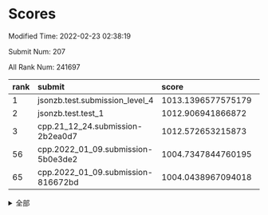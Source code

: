 # Scores

Modified Time: 2022-02-23 02:38:19

Submit Num: 207

All Rank Num: 241697

| rank |               submit               |       score        |       sigma        | pk_num |
| :--- | :--------------------------------- | :----------------- | :----------------- | :----- |
| 1    | jsonzb.test.submission_level_4     | 1013.1396577575179 | 0.781386057551837  | 4672   |
| 2    | jsonzb.test.test_1                 | 1012.906941866872  | 0.7850967088197159 | 4666   |
| 3    | cpp.21_12_24.submission-2b2ea0d7   | 1012.572653215873  | 0.7690581832383723 | 4668   |
| 56   | cpp.2022_01_09.submission-5b0e3de2 | 1004.7347844760195 | 0.7251490215619301 | 4672   |
| 65   | cpp.2022_01_09.submission-816672bd | 1004.0438967094018 | 0.7101128101390682 | 4667   |


<details>
<summary>全部</summary>

| rank |                 submit                 |       score        |       sigma        | pk_num |
| :--- | :------------------------------------- | :----------------- | :----------------- | :----- |
| 1    | jsonzb.test.submission_level_4         | 1013.1396577575179 | 0.781386057551837  | 4672   |
| 2    | jsonzb.test.test_1                     | 1012.906941866872  | 0.7850967088197159 | 4666   |
| 3    | cpp.21_12_24.submission-2b2ea0d7       | 1012.572653215873  | 0.7690581832383723 | 4668   |
| 4    | gobigger.level_3.submission_level_3_34 | 1011.9773743790258 | 0.781435269132949  | 4673   |
| 5    | gobigger.level_3.submission_level_3_11 | 1011.5748879552424 | 0.7684025432003346 | 4668   |
| 6    | gobigger.level_3.submission_level_3_3  | 1011.3055285078667 | 0.7644020536824779 | 4674   |
| 7    | gobigger.level_3.submission_level_3_16 | 1011.075150240884  | 0.7601799401268717 | 4665   |
| 8    | gobigger.level_3.submission_level_3_24 | 1010.9313235187335 | 0.7643033669162289 | 4674   |
| 9    | gobigger.level_3.submission_level_3_22 | 1010.9306192585326 | 0.7633540621131298 | 4674   |
| 10   | gobigger.level_3.submission_level_3_35 | 1010.7943046735119 | 0.74964548357364   | 4674   |
| 11   | gobigger.level_3.submission_level_3_37 | 1010.7284608344811 | 0.772969023533804  | 4672   |
| 12   | gobigger.level_3.submission_level_3_30 | 1010.6802059750145 | 0.7811345485869424 | 4673   |
| 13   | gobigger.level_3.submission_level_3_36 | 1010.5141115850419 | 0.7548916644487708 | 4670   |
| 14   | gobigger.level_3.submission_level_3_26 | 1010.5046538565065 | 0.7809980875453852 | 4673   |
| 15   | gobigger.level_3.submission_level_3_19 | 1010.4441089854655 | 0.7642076026580219 | 4668   |
| 16   | gobigger.level_3.submission_level_3_14 | 1010.378281938363  | 0.7569732314165827 | 4669   |
| 17   | gobigger.level_3.submission_level_3_25 | 1010.3250701649317 | 0.7516669764517163 | 4672   |
| 18   | gobigger.level_3.submission_level_3_20 | 1010.2640629976246 | 0.7536806264905745 | 4671   |
| 19   | gobigger.level_3.submission_level_3_2  | 1010.2229114572901 | 0.7575240336839965 | 4670   |
| 20   | gobigger.level_3.submission_level_3_41 | 1010.1962972800329 | 0.759710831794858  | 4673   |
| 21   | gobigger.level_3.submission_level_3_47 | 1010.1755579760362 | 0.7644411294876886 | 4671   |
| 22   | gobigger.level_3.submission_level_3_6  | 1010.1436706786067 | 0.7575271044229788 | 4670   |
| 23   | gobigger.level_3.submission_level_3_48 | 1010.0659436809246 | 0.7694749461296588 | 4669   |
| 24   | gobigger.level_3.submission_level_3_32 | 1009.9552170881005 | 0.72933440236314   | 4674   |
| 25   | gobigger.level_3.submission_level_3_31 | 1009.9509888429384 | 0.7706616536534264 | 4669   |
| 26   | gobigger.level_3.submission_level_3_40 | 1009.9415022216448 | 0.752542174786931  | 4673   |
| 27   | gobigger.level_3.submission_level_3_45 | 1009.8564631407183 | 0.7621902331615596 | 4665   |
| 28   | gobigger.level_3.submission_level_3_7  | 1009.8389861859878 | 0.7430365199898902 | 4673   |
| 29   | gobigger.level_3.submission_level_3_42 | 1009.8325912111892 | 0.757719843532371  | 4670   |
| 30   | gobigger.level_3.submission_level_3_27 | 1009.7964627149864 | 0.7455425697920021 | 4672   |
| 31   | gobigger.level_3.submission_level_3_4  | 1009.768258908739  | 0.7513412732769942 | 4675   |
| 32   | gobigger.level_3.submission_level_3_23 | 1009.6839900940694 | 0.7624953672319025 | 4671   |
| 33   | gobigger.level_3.submission_level_3_13 | 1009.5714098326365 | 0.7366651538551585 | 4667   |
| 34   | gobigger.level_3.submission_level_3_21 | 1009.5532879222171 | 0.7589904721273936 | 4671   |
| 35   | gobigger.level_3.submission_level_3_43 | 1009.538247502732  | 0.7795645158762884 | 4673   |
| 36   | gobigger.level_3.submission_level_3_46 | 1009.5274331909529 | 0.7436758284158507 | 4669   |
| 37   | gobigger.level_3.submission_level_3_29 | 1009.5059655871768 | 0.7513343462768707 | 4673   |
| 38   | gobigger.level_3.submission_level_3_15 | 1009.3836547686949 | 0.7587662125440549 | 4668   |
| 39   | gobigger.level_3.submission_level_3_17 | 1009.362107802097  | 0.7771011932059934 | 4670   |
| 40   | gobigger.level_3.submission_level_3_33 | 1009.3350418743056 | 0.7426188807517379 | 4674   |
| 41   | gobigger.level_3.submission_level_3_9  | 1009.3236824943124 | 0.739978514270811  | 4672   |
| 42   | gobigger.level_3.submission_level_3_10 | 1009.2927959903393 | 0.7514952431116445 | 4674   |
| 43   | gobigger.level_3.submission_level_3_5  | 1009.2143519756627 | 0.7400664149302597 | 4669   |
| 44   | gobigger.level_3.submission_level_3_49 | 1009.1557145682779 | 0.7455480255008173 | 4665   |
| 45   | gobigger.level_3.submission_level_3_1  | 1009.154070134337  | 0.7370361533597107 | 4670   |
| 46   | gobigger.level_3.submission_level_3_0  | 1009.1028798361627 | 0.7534915107372527 | 4669   |
| 47   | gobigger.level_3.submission_level_3_28 | 1009.0357411516693 | 0.7571348569477051 | 4669   |
| 48   | gobigger.level_3.submission_level_3_44 | 1008.8522076307678 | 0.7453463763835361 | 4671   |
| 49   | gobigger.level_3.submission_level_3_18 | 1008.8079432776975 | 0.7485414555374906 | 4668   |
| 50   | gobigger.level_3.submission_level_3_8  | 1008.6178011505166 | 0.7685969170304544 | 4667   |
| 51   | gobigger.level_3.submission_level_3_39 | 1008.3801707333475 | 0.7440371015719384 | 4665   |
| 52   | gobigger.level_3.submission_level_3_12 | 1008.1268468540051 | 0.7510244052667581 | 4670   |
| 53   | gobigger.level_3.submission_level_3_38 | 1007.890920182542  | 0.7417306666572208 | 4668   |
| 54   | gobigger.level_1.submission_level_1_27 | 1005.2613317656647 | 0.731291938638676  | 4668   |
| 55   | gobigger.level_1.submission_level_1_32 | 1004.9658085330996 | 0.7239646855385468 | 4671   |
| 56   | cpp.2022_01_09.submission-5b0e3de2     | 1004.7347844760195 | 0.7251490215619301 | 4672   |
| 57   | gobigger.level_1.submission_level_1_3  | 1004.6231560229645 | 0.7210604794340164 | 4668   |
| 58   | gobigger.level_1.submission_level_1_48 | 1004.5395270701296 | 0.7079636006365679 | 4672   |
| 59   | gobigger.level_1.submission_level_1_0  | 1004.4459578186478 | 0.7249477946636502 | 4677   |
| 60   | gobigger.level_1.submission_level_1_33 | 1004.368693129062  | 0.7048027080771962 | 4669   |
| 61   | gobigger.level_1.submission_level_1_13 | 1004.3210280023213 | 0.7126343844548519 | 4673   |
| 62   | gobigger.level_1.submission_level_1_18 | 1004.2833174414117 | 0.7207904330785916 | 4674   |
| 63   | gobigger.level_1.submission_level_1_5  | 1004.2775022259639 | 0.706242911563044  | 4672   |
| 64   | gobigger.level_1.submission_level_1_28 | 1004.179750345335  | 0.7113328526407914 | 4669   |
| 65   | cpp.2022_01_09.submission-816672bd     | 1004.0438967094018 | 0.7101128101390682 | 4667   |
| 66   | gobigger.level_1.submission_level_1_17 | 1003.9530540711138 | 0.7288031965222758 | 4667   |
| 67   | gobigger.level_1.submission_level_1_41 | 1003.9311928169955 | 0.7156886543954334 | 4671   |
| 68   | gobigger.level_1.submission_level_1_36 | 1003.9280377110873 | 0.7107069507172482 | 4671   |
| 69   | gobigger.level_1.submission_level_1_2  | 1003.8989649131776 | 0.7004861753873131 | 4670   |
| 70   | gobigger.level_1.submission_level_1_15 | 1003.8629253893737 | 0.7124854459659113 | 4665   |
| 71   | gobigger.level_1.submission_level_1_46 | 1003.7684404507324 | 0.7256872737359824 | 4671   |
| 72   | gobigger.level_1.submission_level_1_49 | 1003.7535596800872 | 0.7234518792153706 | 4668   |
| 73   | gobigger.level_1.submission_level_1_20 | 1003.7016493061008 | 0.7115832460553079 | 4672   |
| 74   | gobigger.level_1.submission_level_1_23 | 1003.6817066427413 | 0.7244900427395946 | 4667   |
| 75   | gobigger.level_1.submission_level_1_31 | 1003.6043782946376 | 0.7201203537737162 | 4667   |
| 76   | gobigger.level_1.submission_level_1_37 | 1003.5307750368352 | 0.7236303067706631 | 4669   |
| 77   | gobigger.level_1.submission_level_1_7  | 1003.503661561596  | 0.7245994643677242 | 4673   |
| 78   | gobigger.level_1.submission_level_1_19 | 1003.3628407442643 | 0.7183871467560553 | 4672   |
| 79   | gobigger.level_1.submission_level_1_25 | 1003.3229764437533 | 0.7214025067765574 | 4675   |
| 80   | gobigger.level_1.submission_level_1_1  | 1003.2876185487613 | 0.7177173859875248 | 4671   |
| 81   | gobigger.level_1.submission_level_1_9  | 1003.2783588671191 | 0.721608915690327  | 4669   |
| 82   | gobigger.level_1.submission_level_1_26 | 1003.2583225704383 | 0.7009352949676065 | 4668   |
| 83   | gobigger.level_1.submission_level_1_30 | 1003.1986131564275 | 0.7165569203458148 | 4670   |
| 84   | gobigger.level_1.submission_level_1_8  | 1003.191193803416  | 0.7214872667057647 | 4666   |
| 85   | gobigger.level_1.submission_level_1_22 | 1003.1743098881988 | 0.7214403343433297 | 4669   |
| 86   | gobigger.level_1.submission_level_1_14 | 1003.1505431625727 | 0.7153160840852771 | 4666   |
| 87   | gobigger.level_1.submission_level_1_24 | 1003.1413203801651 | 0.7254258732917905 | 4675   |
| 88   | gobigger.level_1.submission_level_1_6  | 1003.1251519751489 | 0.7215037174813543 | 4675   |
| 89   | gobigger.level_1.submission_level_1_12 | 1003.1095430479963 | 0.7220127394269535 | 4667   |
| 90   | gobigger.level_1.submission_level_1_4  | 1003.0072640046559 | 0.711758647192513  | 4672   |
| 91   | gobigger.level_1.submission_level_1_16 | 1002.9937358474876 | 0.7146303369210699 | 4669   |
| 92   | gobigger.level_1.submission_level_1_34 | 1002.9649788037167 | 0.7123425717923786 | 4672   |
| 93   | gobigger.level_1.submission_level_1_43 | 1002.8627535021577 | 0.723016247197307  | 4673   |
| 94   | gobigger.level_1.submission_level_1_40 | 1002.7923411595121 | 0.7200710294125497 | 4669   |
| 95   | gobigger.level_1.submission_level_1_35 | 1002.7909238970727 | 0.7165521126336901 | 4670   |
| 96   | gobigger.level_1.submission_level_1_29 | 1002.7640361739842 | 0.7176830253177642 | 4674   |
| 97   | gobigger.level_1.submission_level_1_21 | 1002.7600136228374 | 0.7169260259960815 | 4670   |
| 98   | gobigger.level_1.submission_level_1_38 | 1002.636256684065  | 0.7083855764727166 | 4675   |
| 99   | gobigger.level_1.submission_level_1_47 | 1002.3329988772463 | 0.7138146817311951 | 4668   |
| 100  | gobigger.level_1.submission_level_1_44 | 1002.2312033855063 | 0.7119161420089348 | 4669   |
| 101  | gobigger.level_1.submission_level_1_11 | 1002.2240190621629 | 0.7180237410067417 | 4669   |
| 102  | gobigger.level_1.submission_level_1_39 | 1002.2186963316963 | 0.7151161420605956 | 4669   |
| 103  | gobigger.level_1.submission_level_1_10 | 1001.851136075526  | 0.700714355693395  | 4676   |
| 104  | gobigger.level_1.submission_level_1_42 | 1001.738944583271  | 0.7171262634287295 | 4673   |
| 105  | gobigger.level_1.submission_level_1_45 | 1001.6749781288152 | 0.7201949847356265 | 4674   |
| 106  | gobigger.random.submission_random_11   | 997.7789503662331  | 0.7057361624236126 | 4670   |
| 107  | gobigger.random.submission_random_42   | 997.7044326682352  | 0.718930460157158  | 4668   |
| 108  | gobigger.random.submission_random_18   | 997.6490074241773  | 0.7046355902321466 | 4674   |
| 109  | gobigger.random.submission_random_30   | 997.3920820437912  | 0.6996595913061215 | 4671   |
| 110  | gobigger.random.submission_random_23   | 996.8390387404826  | 0.7117233955669466 | 4670   |
| 111  | gobigger.random.submission_random_3    | 996.6958983413253  | 0.7130178773278433 | 4663   |
| 112  | gobigger.random.submission_random_32   | 996.6587813655909  | 0.7113126753410155 | 4669   |
| 113  | gobigger.random.submission_random_1    | 996.5443374212923  | 0.7113988319237938 | 4672   |
| 114  | gobigger.random.submission_random_10   | 996.5060239410367  | 0.7000295520843657 | 4671   |
| 115  | gobigger.random.submission_random_5    | 996.4927907232362  | 0.7075470783925938 | 4673   |
| 116  | gobigger.random.submission_random_2    | 996.4776920565315  | 0.7179537872814156 | 4669   |
| 117  | gobigger.random.submission_random_8    | 996.4573685962115  | 0.7231682484122912 | 4664   |
| 118  | gobigger.random.submission_random_44   | 996.2848601018534  | 0.6909942986244492 | 4669   |
| 119  | gobigger.random.submission_random_22   | 996.2756781720368  | 0.713442270203346  | 4670   |
| 120  | gobigger.random.submission_random_36   | 996.2594686247537  | 0.703504040062202  | 4667   |
| 121  | gobigger.random.submission_random_41   | 996.2242489980974  | 0.7115246837373699 | 4668   |
| 122  | gobigger.random.submission_random_48   | 996.1187389842795  | 0.6996387034746926 | 4676   |
| 123  | gobigger.random.submission_random_37   | 996.0689018001286  | 0.7114590052326418 | 4666   |
| 124  | gobigger.random.submission_random_0    | 996.0587909464684  | 0.7221683266380605 | 4672   |
| 125  | gobigger.random.submission_random_19   | 996.0316432532751  | 0.709777086706281  | 4671   |
| 126  | gobigger.random.submission_random_12   | 996.026841827357   | 0.7108233482174485 | 4675   |
| 127  | gobigger.random.submission_random_38   | 995.9137311254902  | 0.7017938054255717 | 4663   |
| 128  | gobigger.random.submission_random_21   | 995.8625202734033  | 0.7163538497046892 | 4669   |
| 129  | gobigger.random.submission_random_4    | 995.8580421784618  | 0.7162941661761492 | 4666   |
| 130  | gobigger.random.submission_random_43   | 995.853745196667   | 0.7103658133369078 | 4665   |
| 131  | gobigger.random.submission_random_24   | 995.7436310425896  | 0.7271563800247413 | 4670   |
| 132  | gobigger.random.submission_random_9    | 995.7220881119069  | 0.7153846358633504 | 4672   |
| 133  | gobigger.random.submission_random_45   | 995.6721624781352  | 0.7056642349826172 | 4672   |
| 134  | gobigger.random.submission_random_29   | 995.6382974063313  | 0.699836993999511  | 4673   |
| 135  | gobigger.random.submission_random_39   | 995.6379967714803  | 0.7131785934171041 | 4671   |
| 136  | gobigger.random.submission_random_47   | 995.6295837961122  | 0.699452066940966  | 4672   |
| 137  | gobigger.random.submission_random_6    | 995.5790147059246  | 0.7107022687054141 | 4670   |
| 138  | gobigger.random.submission_random_15   | 995.5727568949667  | 0.7115911166134242 | 4673   |
| 139  | gobigger.random.submission_random_17   | 995.5355729208014  | 0.7167432275807601 | 4673   |
| 140  | gobigger.random.submission_random_27   | 995.522896880142   | 0.7206332737397926 | 4669   |
| 141  | gobigger.random.submission_random_46   | 995.5095288628988  | 0.7083293115963507 | 4667   |
| 142  | gobigger.random.submission_random_14   | 995.3938709800674  | 0.7099700602391708 | 4673   |
| 143  | gobigger.random.submission_random_7    | 995.2669861266436  | 0.7213828323959737 | 4667   |
| 144  | gobigger.random.submission_random_20   | 995.2360866404753  | 0.7292931811535546 | 4666   |
| 145  | gobigger.random.submission_random_31   | 995.208819565813   | 0.7249683291328991 | 4669   |
| 146  | gobigger.random.submission_random_26   | 995.2037878098386  | 0.7356678674659887 | 4666   |
| 147  | gobigger.random.submission_random_49   | 995.0906873488399  | 0.7106625070152777 | 4668   |
| 148  | gobigger.random.submission_random_35   | 995.0791964673147  | 0.7059475178117078 | 4673   |
| 149  | gobigger.random.submission_random_40   | 994.9633539920105  | 0.703690620953679  | 4676   |
| 150  | gobigger.random.submission_random_25   | 994.9122229230621  | 0.7043624746723928 | 4667   |
| 151  | gobigger.random.submission_random_16   | 994.9005169112576  | 0.714381605159868  | 4672   |
| 152  | gobigger.random.submission_random_33   | 994.6900497708687  | 0.7191186495444742 | 4676   |
| 153  | gobigger.level_2.submission_level_2_22 | 994.6110935459085  | 0.7528561919803979 | 4676   |
| 154  | gobigger.level_2.submission_level_2_25 | 994.5225972594255  | 0.7262544998082487 | 4673   |
| 155  | gobigger.random.submission_random_13   | 994.3649317292668  | 0.700696719185294  | 4674   |
| 156  | gobigger.random.submission_random_34   | 994.2784134245661  | 0.7099028674690724 | 4670   |
| 157  | gobigger.random.submission_random_28   | 994.2233656729578  | 0.7262321652802093 | 4666   |
| 158  | gobigger.level_2.submission_level_2_33 | 993.8516499077134  | 0.7400185046069384 | 4670   |
| 159  | gobigger.level_2.submission_level_2_20 | 993.7114893110182  | 0.7431667561240274 | 4672   |
| 160  | gobigger.level_2.submission_level_2_36 | 993.7075505679388  | 0.7244534874472034 | 4671   |
| 161  | gobigger.level_2.submission_level_2_1  | 993.5149662210246  | 0.7269353311519235 | 4664   |
| 162  | gobigger.level_2.submission_level_2_21 | 993.455653622908   | 0.7158433991449595 | 4676   |
| 163  | gobigger.level_2.submission_level_2_43 | 993.3982779540577  | 0.7352294491288652 | 4672   |
| 164  | gobigger.level_2.submission_level_2_4  | 993.0908875087998  | 0.728376373458005  | 4669   |
| 165  | gobigger.level_2.submission_level_2_17 | 992.9253743063678  | 0.7498350810067298 | 4664   |
| 166  | gobigger.level_2.submission_level_2_0  | 992.885704741317   | 0.7343977423560949 | 4669   |
| 167  | gobigger.level_2.submission_level_2_11 | 992.7978563354065  | 0.7382393720606919 | 4668   |
| 168  | gobigger.level_2.submission_level_2_35 | 992.789036778107   | 0.7538437438666734 | 4673   |
| 169  | gobigger.level_2.submission_level_2_3  | 992.6797402381734  | 0.7451476108602562 | 4672   |
| 170  | gobigger.level_2.submission_level_2_34 | 992.6668612596305  | 0.7513949718623433 | 4662   |
| 171  | gobigger.level_2.submission_level_2_30 | 992.6276946853837  | 0.7447701529405275 | 4677   |
| 172  | gobigger.level_2.submission_level_2_23 | 992.625323646946   | 0.7326124889070535 | 4671   |
| 173  | gobigger.level_2.submission_level_2_7  | 992.6196011141327  | 0.744097779805622  | 4670   |
| 174  | gobigger.level_2.submission_level_2_6  | 992.5849332316602  | 0.7407454460759149 | 4670   |
| 175  | gobigger.level_2.submission_level_2_5  | 992.5163013765941  | 0.7380289518776445 | 4676   |
| 176  | gobigger.level_2.submission_level_2_42 | 992.4750109902201  | 0.7646201247715976 | 4672   |
| 177  | gobigger.level_2.submission_level_2_16 | 992.4569549536106  | 0.7318164788681039 | 4670   |
| 178  | gobigger.level_2.submission_level_2_10 | 992.4205946996178  | 0.7681590657706558 | 4671   |
| 179  | gobigger.level_2.submission_level_2_46 | 992.3378244788793  | 0.7338197956853668 | 4672   |
| 180  | gobigger.level_2.submission_level_2_15 | 992.227260192375   | 0.7464763887738404 | 4673   |
| 181  | gobigger.level_2.submission_level_2_14 | 992.1497200126487  | 0.7408338451037193 | 4673   |
| 182  | gobigger.level_2.submission_level_2_32 | 992.1496892864285  | 0.7616976222065386 | 4675   |
| 183  | gobigger.level_2.submission_level_2_37 | 991.9880770373398  | 0.7373943926945219 | 4670   |
| 184  | gobigger.level_2.submission_level_2_18 | 991.9872666766438  | 0.7530783394089634 | 4666   |
| 185  | gobigger.level_2.submission_level_2_12 | 991.9760135500993  | 0.7777732110424642 | 4678   |
| 186  | gobigger.level_2.submission_level_2_24 | 991.8548477218121  | 0.7371463134403519 | 4673   |
| 187  | gobigger.level_2.submission_level_2_39 | 991.825591723852   | 0.7511245189971233 | 4664   |
| 188  | gobigger.level_2.submission_level_2_2  | 991.790771401102   | 0.7378898715062749 | 4670   |
| 189  | gobigger.level_2.submission_level_2_49 | 991.7567842289952  | 0.7311326531617529 | 4671   |
| 190  | gobigger.level_2.submission_level_2_29 | 991.6636216631143  | 0.7374117392831467 | 4670   |
| 191  | gobigger.level_2.submission_level_2_27 | 991.6150560175254  | 0.7498327098047314 | 4673   |
| 192  | gobigger.level_2.submission_level_2_28 | 991.4967168436997  | 0.7478978505183114 | 4673   |
| 193  | gobigger.level_2.submission_level_2_41 | 991.4576887732944  | 0.7672735293324398 | 4672   |
| 194  | gobigger.level_2.submission_level_2_45 | 991.3987777507549  | 0.7460663884912568 | 4671   |
| 195  | gobigger.level_2.submission_level_2_40 | 991.3105150008324  | 0.7652831777039759 | 4671   |
| 196  | gobigger.level_2.submission_level_2_48 | 991.2870763592983  | 0.7482182626499614 | 4672   |
| 197  | gobigger.level_2.submission_level_2_13 | 991.2334950841253  | 0.7524217087547349 | 4675   |
| 198  | gobigger.level_2.submission_level_2_19 | 991.119608600877   | 0.7549999474838205 | 4669   |
| 199  | gobigger.level_2.submission_level_2_31 | 991.0554464852389  | 0.77346558346549   | 4673   |
| 200  | gobigger.level_2.submission_level_2_8  | 991.044160398988   | 0.7623480106034062 | 4670   |
| 201  | gobigger.level_2.submission_level_2_26 | 990.9876908241074  | 0.7720547998112993 | 4665   |
| 202  | gobigger.level_2.submission_level_2_47 | 990.8841394492254  | 0.7575090164766594 | 4674   |
| 203  | gobigger.level_2.submission_level_2_9  | 990.8259373398305  | 0.7459563058357139 | 4667   |
| 204  | gobigger.level_2.submission_level_2_38 | 990.727433784898   | 0.7616458397032162 | 4671   |
| 205  | gobigger.level_2.submission_level_2_44 | 990.3954814069459  | 0.7469965721474281 | 4669   |
| 206  | gobigger.none.submission_none_0        | 977.8134645803101  | 1.2239588513853146 | 4671   |
| 207  | gobigger.none.submission_none_1        | 976.6766087131921  | 1.3949491354158725 | 4675   |

</details>